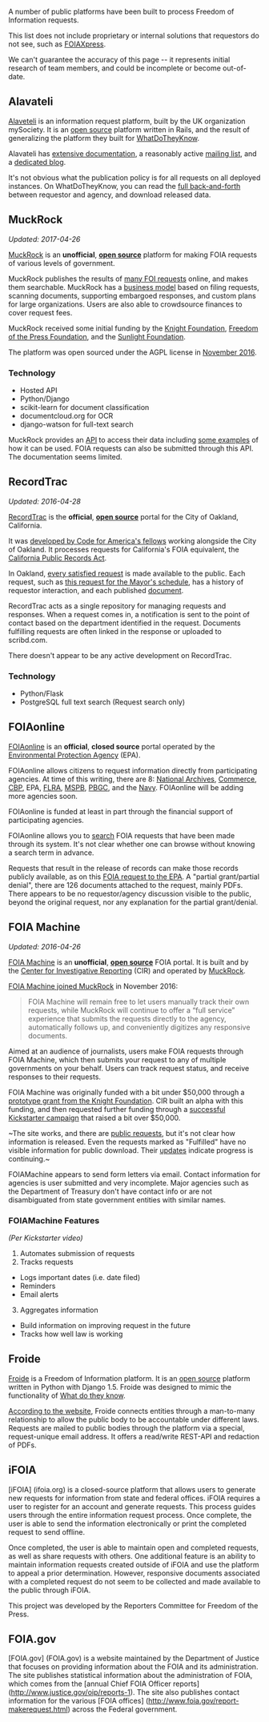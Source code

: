A number of public platforms have been built to process Freedom of Information requests. 

This list does not include proprietary or internal solutions that requestors do not see, such as [FOIAXpress](http://www.foiaxpress.com/).

We can't guarantee the accuracy of this page -- it represents initial research of team members, and could be incomplete or become out-of-date.

## Alavateli

[Alaveteli](http://www.alaveteli.org/) is an information request platform, built by the UK organization mySociety. It is an [open source](https://github.com/mysociety/alaveteli/) platform written in Rails, and the result of generalizing the platform they built for [WhatDoTheyKnow](https://www.whatdotheyknow.com/).

Alavateli has [extensive documentation](http://code.alaveteli.org/), a reasonably active [mailing list](https://groups.google.com/forum/#!forum/alaveteli-dev), and a [dedicated blog](http://www.alaveteli.org/blog/).

It's not obvious what the publication policy is for all requests on all deployed instances. On WhatDoTheyKnow, you can read the [full back-and-forth](https://www.whatdotheyknow.com/request/removal_of_entitlements_and_lack#comment-50953) between requestor and agency, and download released data.

## MuckRock

_Updated: 2017-04-26_

[MuckRock](https://www.muckrock.com/) is an **unofficial**, **[open
source](https://github.com/MuckRock/muckrock)** platform for making FOIA
requests of various levels of government.

MuckRock publishes the results of [many FOI
requests](https://www.muckrock.com/foi/list/) online, and makes them searchable.
MuckRock has a [business model](https://www.muckrock.com/accounts/) based on
filing requests, scanning documents, supporting embargoed responses, and custom
plans for large organizations. Users are also able to crowdsource finances to
cover request fees.

MuckRock received some initial funding by the [Knight Foundation](http://www.knightfoundation.org/press-room/press-mention/knight-innovation-ard-win-selects-muckrock-25/), [Freedom of the Press Foundation](https://pressfreedomfoundation.org/organization/muckrock-news), and the [Sunlight Foundation](http://sunlightfoundation.com/about/grants/).

The platform was open sourced under the AGPL license in [November
2016](https://www.muckrock.com/news/archives/2016/nov/29/muckrock-goes-open-source/).


### Technology

- Hosted API
- Python/Django
- scikit-learn for document classification
- documentcloud.org for OCR
- django-watson for full-text search

MuckRock provides an [API](https://www.muckrock.com/api/) to access their data
including [some examples](https://github.com/MuckRock/API-examples) of how it
can be used. FOIA requests can also be submitted through this API. The
documentation seems limited.


## RecordTrac

_Updated: 2016-04-28_

[RecordTrac](http://records.oaklandnet.com/) is the **official**, **[open
source](https://github.com/codeforamerica/recordtrac)** portal for the City of Oakland, California.

It was [developed by Code for America's
fellows](http://www.codeforamerica.org/blog/2013/10/01/recordtrac-easy-access-to-public-records/)
working alongside the City of Oakland. It processes requests for California's
FOIA equivalent, the [California Public Records
Act](https://en.wikipedia.org/wiki/California_Public_Records_Act).

In Oakland, [every satisfied request](http://records.oaklandnet.com/requests) is made available to the public. Each request, such as [this request for the Mayor's schedule](http://records.oaklandnet.com/request/1172), has a history of requestor interaction, and each published [document](http://documents.scribd.com.s3.amazonaws.com/docs/7rzdav3ry834su4u.pdf?t=1384814759).

RecordTrac acts as a single repository for managing requests and responses. When
a request comes in, a notification is sent to the point of contact based on the
department identified in the request. Documents fulfilling requests are often
linked in the response or uploaded to scribd.com.

There doesn't appear to be any active development on RecordTrac.


### Technology

- Python/Flask
- PostgreSQL full text search (Request search only)


## FOIAonline

[FOIAonline](https://foiaonline.regulations.gov/foia/action/public/home) is an **official**, **closed source** portal operated by the [Environmental Protection Agency](http://www.epa.gov/) (EPA).

FOIAonline allows citizens to request information directly from participating agencies. At time of this writing, there are 8: [National Archives](http://www.archives.gov/), [Commerce](http://www.commerce.gov/), [CBP](http://www.cbp.gov/), EPA, [FLRA](http://www.flra.gov/), [MSPB](http://www.mspb.gov/), [PBGC](http://www.pbgc.gov/), and the [Navy](http://www.navy.mil/). FOIAonline will be adding more agencies soon.

FOIAonline is funded at least in part through the financial support of participating agencies.

FOIAonline allows you to [search](https://foiaonline.regulations.gov/foia/action/public/search) FOIA requests that have been made through its system. It's not clear whether one can browse without knowing a search term in advance.

Requests that result in the release of records can make those records publicly available, as on this [FOIA request to the EPA](https://foiaonline.regulations.gov/foia/action/public/view/request?objectId=090004d28016293b). A "partial grant/partial denial", there are 126 documents attached to the request, mainly PDFs. There appears to be no requestor/agency discussion visible to the public, beyond the original request, nor any explanation for the partial grant/denial.

## FOIA Machine

_Updated: 2016-04-26_

[FOIA Machine](https://www.foiamachine.org) is an **unofficial**, **[open
source](https://github.com/cirlabs/foiamachine)** FOIA
portal. It is built and by the [Center for Investigative
Reporting](http://cironline.org/) (CIR) and operated by
[MuckRock](https://www.muckrock.com/).

[FOIA Machine joined
MuckRock](https://www.kickstarter.com/projects/cir/foia-machine/posts) in
November 2016:

> FOIA Machine will remain free to let users manually track their own requests,
> while MuckRock will continue to offer a “full service” experience that submits
> the requests directly to the agency, automatically follows up, and
> conveniently digitizes any responsive documents.

Aimed at an audience of journalists, users make FOIA requests through FOIA Machine, which then submits your request to any of multiple governments on your behalf. Users can track request status, and receive responses to their requests.

FOIA Machine was originally funded with a bit under $50,000 through a [prototype grant from the Knight Foundation](http://www.knightfoundation.org/grants/20102529/). CIR built an alpha with this funding, and then requested further funding through a [successful Kickstarter campaign](https://www.kickstarter.com/projects/cir/foia-machine) that raised a bit over $50,000.

~The site works, and there are [public
requests](https://www.foiamachine.org/requests/public/), but it's not clear how
information is released. Even the requests marked as "Fulfilled" have no visible
information for public download. Their
[updates](https://www.kickstarter.com/projects/cir/foia-machine/posts) indicate
progress is continuing.~

FOIAMachine appears to send form letters via email. Contact information for agencies is user submitted and very incomplete. Major agencies such as the Department of Treasury don't have contact info or are not disambiguated from state government entities with similar names.

### FOIAMachine Features
_(Per Kickstarter video)_

1.  Automates submission of requests
2.  Tracks requests
 * Logs important dates (i.e. date filed)
 * Reminders
 * Email alerts
3.  Aggregates information
 * Build information on improving request in the future
 * Tracks how well law is working

## Froide

[Froide](http://stefanw.github.io/froide/) is a Freedom of Information platform. It is an [open source](https://github.com/stefanw/froide) platform written in Python with Django 1.5. Froide was designed to mimic the functionality of [What do they know](http://whatdotheyknow.com/).

[According to the website](http://froide.readthedocs.org/en/latest/about/), Froide connects entities through a man-to-many relationship to allow the public body to be accountable under different laws. Requests are mailed to public bodies through the platform via a special, request-unique email address. It offers a read/write REST-API and redaction of PDFs.

## iFOIA

[iFOIA] (ifoia.org) is a closed-source platform that allows users to generate new requests for information from state and federal offices. iFOIA requires a user to register for an account and generate requests. This process guides users through the entire information request process. Once complete, the user is able to send the information electronically or print the completed request to send offline.

Once completed, the user is able to maintain open and completed requests, as well as share requests with others. One additional feature is an ability to maintain information requests created outside of iFOIA and use the platform to appeal a prior determination. However, responsive documents associated with a completed request do not seem to be collected and made available to the public through iFOIA. 

This project was developed by the Reporters Committee for Freedom of the Press. 

## FOIA.gov

[FOIA.gov] (FOIA.gov) is a website maintained by the Department of Justice that focuses on providing information about the FOIA and its administration. The site publishes statistical information about the administration of FOIA, which comes from the [annual Chief FOIA Officer reports] (http://www.justice.gov/oip/reports-1). The site also publishes contact information for the various [FOIA offices] (http://www.foia.gov/report-makerequest.html) across the Federal government. 
